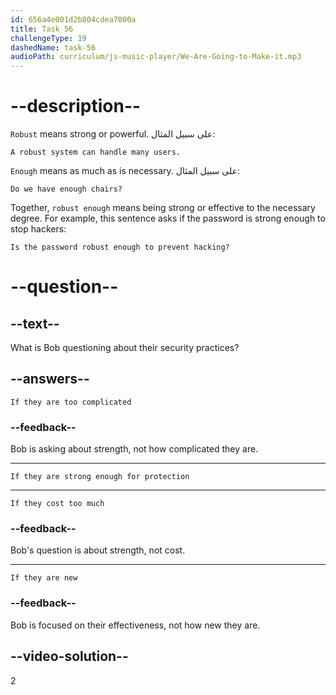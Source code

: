 ```yaml
---
id: 656a4e001d2b804cdea7000a
title: Task 56
challengeType: 19
dashedName: task-56
audioPath: curriculum/js-music-player/We-Are-Going-to-Make-it.mp3
---
```


<!--
AUDIO REFERENCE: 
Bob: I'm questioning if our current practices are robust enough to protect sensitive information.
-->

# --description--

`Robust` means strong or powerful. على سبيل المثال:

`A robust system can handle many users.`

`Enough` means as much as is necessary. على سبيل المثال:

`Do we have enough chairs?`

Together, `robust enough` means being strong or effective to the necessary degree. For example, this sentence asks if the password is strong enough to stop hackers:

`Is the password robust enough to prevent hacking?`

# --question--

## --text--

What is Bob questioning about their security practices?

## --answers--

`If they are too complicated`

### --feedback--

Bob is asking about strength, not how complicated they are.

---

`If they are strong enough for protection`

---

`If they cost too much`

### --feedback--

Bob's question is about strength, not cost.

---

`If they are new`

### --feedback--

Bob is focused on their effectiveness, not how new they are.

## --video-solution--

2
